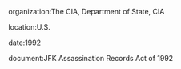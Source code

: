 organization:The CIA, Department of State, CIA

location:U.S.

date:1992

document:JFK Assassination Records Act of 1992

